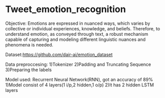 # Tweet_emotion_recognition

Objective:
  Emotions are expressed in nuanced ways, which varies by collective or individual experiences, knowledge, and beliefs. Therefore, to understand emotion, as conveyed through text, a robust mechanism capable of capturing and modeling different linguistic nuances and phenomena is needed. 
  
Dataset:https://github.com/dair-ai/emotion_dataset

Data preproccesing:
  1)Tokenizer
  2)Padding and Truncating Sequence
  3)Preparing the labels
  
Model used:
  Recurrent Neural Network(RNN), got an accuracy of 89%
    1)Model consist of 4 layers(1 i/p,2 hidden,1 o/p)
    2)It has 2 hidden LSTM layers

